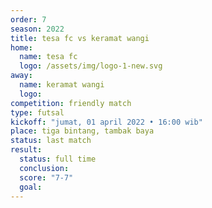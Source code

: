 ```yaml
---
order: 7
season: 2022
title: tesa fc vs keramat wangi
home:
  name: tesa fc
  logo: /assets/img/logo-1-new.svg
away:
  name: keramat wangi
  logo:
competition: friendly match
type: futsal
kickoff: "jumat, 01 april 2022 • 16:00 wib"
place: tiga bintang, tambak baya
status: last match
result:
  status: full time
  conclusion: 
  score: "7-7"
  goal: 
---
```

